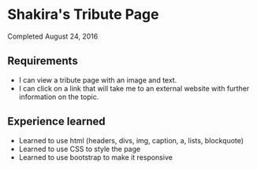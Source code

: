 # Shakira's Tribute Page 
Completed August 24, 2016


## Requirements
- I can view a tribute page with an image and text.
- I can click on a link that will take me to an external website with further information on the topic.

## Experience learned
- Learned to use html (headers, divs, img, caption, a, lists, blockquote)
- Learned to use CSS to style the page
- Learned to use bootstrap to make it responsive
